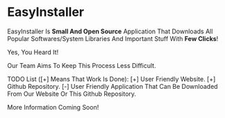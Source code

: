 # EasyInstaller

EasyInstaller Is <strong>Small And Open Source</strong> Application That Downloads All Popular Softwares/System Libraries And Important Stuff With <b>Few Clicks</b>!

Yes, You Heard It!

Our Team Aims To Keep This Process Less Difficult.

TODO List ([+] Means That Work Is Done):
[+] User Friendly Website.
[+] Github Repository.
[-] User Friendly Application That Can Be Downloaded From Our Website Or This Github Repository.

More Information Coming Soon!
